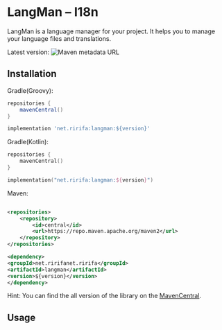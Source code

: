 # LangMan – I18n

LangMan is a language manager for your project. It helps you to manage your language files and translations.

Latest version: ![Maven metadata URL](https://img.shields.io/maven-metadata/v?metadataUrl=https://repo1.maven.org/maven/net/rk4z/langman/maven-metadata.xml&style=plastic&logo=sonatype&label=Central&color=00FF87%20)

## Installation

Gradle(Groovy):

```groovy
repositories {
    mavenCentral()
}

implementation 'net.ririfa:langman:${version}'
```

Gradle(Kotlin):

```kotlin
repositories {
    mavenCentral()
}

implementation("net.ririfa:langman:${version}")
```

Maven:

```xml

<repositories>
    <repository>
        <id>central</id>
        <url>https://repo.maven.apache.org/maven2</url>
    </repository>
</repositories>

<dependency>
<groupId>net.ririfanet.ririfa</groupId>
<artifactId>langman</artifactId>
<version>${version}</version>
</dependency>
```

Hint: You can find the all version of the library on the [MavenCentral](https://central.sonatype.com/artifact/net.rk4z/langman/versions).

## Usage